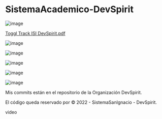 # SistemaAcademico-DevSpirit

![image](https://user-images.githubusercontent.com/53313625/173902521-1233d26c-ab3a-4445-bfaf-9e53bf2b79de.png)

[Toggl Track ISI DevSpirit.pdf](https://github.com/bartoligerman497/SistemaAcademico-DevSpirit/files/8912260/Toggl.Track.ISI.DevSpirit.pdf)

![image](https://user-images.githubusercontent.com/53313625/173906072-14d47f45-7c0b-44d2-89f7-5fc32483ad5f.png)

![image](https://user-images.githubusercontent.com/53313625/173903389-22f1924f-a220-4aa4-9189-1bd6cff38209.png)

![image](https://user-images.githubusercontent.com/53313625/173904194-0a67fb62-66cf-4980-a32e-145ce961b7a1.png)

![image](https://user-images.githubusercontent.com/53313625/173904786-8abc880a-7055-4ee0-84ee-f9fd7c160ff9.png)

![image](https://user-images.githubusercontent.com/53313625/173904354-1acd5745-f332-4ed6-b5e1-94f0c7ca2e37.png)


Mis commits están en el repositorio de la Organización DevSpirit.

El código queda reservado por © 2022 - SistemaSanIgnacio - DevSpirit.

video
